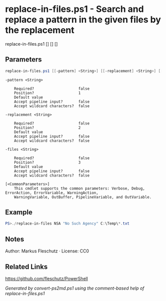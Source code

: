 # replace-in-files.ps1 - Search and replace a pattern in the given files by the replacement

replace-in-files.ps1 [<pattern>] [<replacement>] [<files>]

## Parameters
```powershell
replace-in-files.ps1 [[-pattern] <String>] [[-replacement] <String>] [[-files] <String>] [<CommonParameters>]

```

```
-pattern <String>
    
    Required?                    false
    Position?                    1
    Default value                
    Accept pipeline input?       false
    Accept wildcard characters?  false
```

```
-replacement <String>
    
    Required?                    false
    Position?                    2
    Default value                
    Accept pipeline input?       false
    Accept wildcard characters?  false
```

```
-files <String>
    
    Required?                    false
    Position?                    3
    Default value                
    Accept pipeline input?       false
    Accept wildcard characters?  false
```

```
[<CommonParameters>]
    This cmdlet supports the common parameters: Verbose, Debug, ErrorAction, ErrorVariable, WarningAction, 
    WarningVariable, OutBuffer, PipelineVariable, and OutVariable.
```

## Example
```powershell
PS>./replace-in-files NSA "No Such Agency" C:\Temp\*.txt
```


## Notes
Author: Markus Fleschutz · License: CC0

## Related Links
https://github.com/fleschutz/PowerShell

*Generated by convert-ps2md.ps1 using the comment-based help of replace-in-files.ps1*
